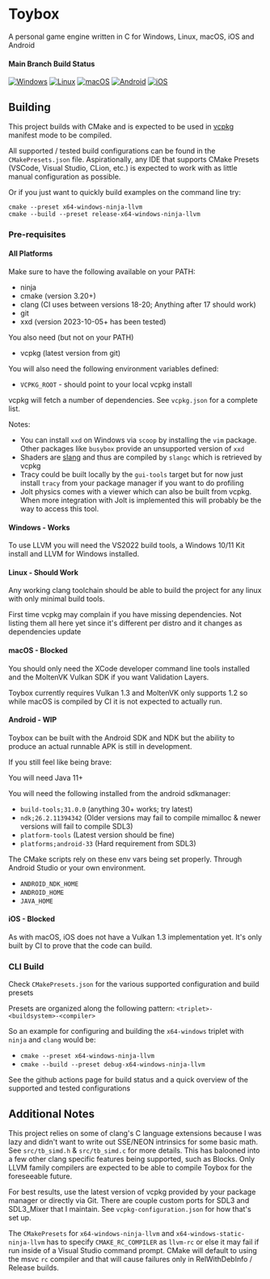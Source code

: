 # Toybox

A personal game engine written in C for Windows, Linux, macOS, iOS and Android 

#### Main Branch Build Status

[![Windows](https://github.com/Honeybunch/toybox/actions/workflows/windows.yml/badge.svg)](https://github.com/Honeybunch/toybox/actions/workflows/windows.yml)
[![Linux](https://github.com/Honeybunch/toybox/actions/workflows/linux.yml/badge.svg)](https://github.com/Honeybunch/toybox/actions/workflows/linux.yml)
[![macOS](https://github.com/Honeybunch/toybox/actions/workflows/macos.yml/badge.svg)](https://github.com/Honeybunch/toybox/actions/workflows/macos.yml)
[![Android](https://github.com/Honeybunch/toybox/actions/workflows/android.yml/badge.svg)](https://github.com/Honeybunch/toybox/actions/workflows/android.yml)
[![iOS](https://github.com/Honeybunch/toybox/actions/workflows/ios.yml/badge.svg)](https://github.com/Honeybunch/toybox/actions/workflows/ios.yml)

## Building
This project builds with CMake and is expected to be used in [vcpkg](https://github.com/microsoft/vcpkg) manifest mode to be compiled.

All supported / tested build configurations can be found in the `CMakePresets.json` file. Aspirationally, any IDE that supports CMake Presets (VSCode, Visual Studio, CLion, etc.) is expected to work with as little manual configuration as possible.

Or if you just want to quickly build examples on the command line try:
```shell
cmake --preset x64-windows-ninja-llvm
cmake --build --preset release-x64-windows-ninja-llvm
```

### Pre-requisites

#### All Platforms
Make sure to have the following available on your PATH:
* ninja
* cmake (version 3.20+)
* clang (CI uses between versions 18-20; Anything after 17 should work)
* git
* xxd (version 2023-10-05+ has been tested)

You also need (but not on your PATH)
* vcpkg (latest version from git)

You will also need the following environment variables defined:
* `VCPKG_ROOT` - should point to your local vcpkg install

vcpkg will fetch a number of dependencies. See `vcpkg.json` for a complete list.

Notes:
 * You can install `xxd` on Windows via `scoop` by installing the `vim` package. Other packages like `busybox` provide an unsupported version of `xxd`
 * Shaders are [slang](https://shader-slang.com/) and thus are compiled by `slangc` which is retrieved by vcpkg
 * Tracy could be built locally by the `gui-tools` target but for now just install `tracy` from your package manager if you want to do profiling
 * Jolt physics comes with a viewer which can also be built from vcpkg. When more integration with Jolt is implemented this will probably be the way to access this tool.

#### Windows - Works
To use LLVM you will need the VS2022 build tools, a Windows 10/11 Kit install and LLVM for Windows installed.

#### Linux - Should Work
Any working clang toolchain should be able to build the project for any linux with only minimal build tools. 

First time vcpkg may complain if you have missing dependencies. Not listing them all here yet since it's different per distro and it changes as dependencies update

#### macOS - Blocked
You should only need the XCode developer command line tools installed and the MoltenVK Vulkan SDK if you want Validation Layers.

Toybox currently requires Vulkan 1.3 and MoltenVK only supports 1.2 so while macOS is compiled by CI it is not expected to actually run.

#### Android - WIP
Toybox can be built with the Android SDK and NDK but the ability to produce an actual runnable APK is still in development.

If you still feel like being brave:

You will need Java 11+

You will need the following installed from the android sdkmanager:
* `build-tools;31.0.0` (anything 30+ works; try latest)
* `ndk;26.2.11394342` (Older versions may fail to compile mimalloc & newer versions will fail to compile SDL3)
* `platform-tools` (Latest version should be fine)
* `platforms;android-33` (Hard requirement from SDL3)

The CMake scripts rely on these env vars being set properly. Through Android Studio or your own environment.
* `ANDROID_NDK_HOME`
* `ANDROID_HOME`
* `JAVA_HOME`

#### iOS - Blocked
As with macOS, iOS does not have a Vulkan 1.3 implementation yet. It's only built by CI to prove that the code can build.

### CLI Build
Check `CMakePresets.json` for the various supported configuration and build presets

Presets are organized along the following pattern: `<triplet>-<buildsystem>-<compiler>`

So an example for configuring and building the `x64-windows` triplet with `ninja` and `clang` would be:
* `cmake --preset x64-windows-ninja-llvm`
* `cmake --build --preset debug-x64-windows-ninja-llvm`

See the github actions page for build status and a quick overview of the supported and tested configurations

## Additional Notes
This project relies on some of clang's C language extensions because I was lazy and didn't want to write out SSE/NEON intrinsics for some basic math. See `src/tb_simd.h` & `src/tb_simd.c` for more details. This has balooned into a few other clang specific features being supported, such as Blocks. Only LLVM family compilers are expected to be able to compile Toybox for the foreseeable future.

For best results, use the latest version of vcpkg provided by your package manager or directly via Git. There are couple custom ports for SDL3 and SDL3_Mixer that I maintain. See `vcpkg-configuration.json` for how that's set up.

The `CMakePresets` for `x64-windows-ninja-llvm` and `x64-windows-static-ninja-llvm` has to specify `CMAKE_RC_COMPILER` as `llvm-rc` or else it may fail if run inside of a Visual Studio command prompt. CMake will default to using the msvc `rc` compiler and that will cause failures only in RelWithDebInfo / Release builds.